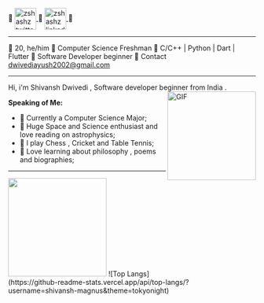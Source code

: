 
🔹
<a href="https://twitter.com/Shivans52149281">
  <img align="center" alt="zshashz twitter" width="44px" src="https://cdn.jsdelivr.net/npm/simple-icons@v3/icons/twitter.svg" />
</a>
🔹
<a href="www.linkedin.com/in/shivansh-dwivedi-198066143">
  <img align="center" alt="zshashz linkedin" width="44px" src="https://cdn.jsdelivr.net/npm/simple-icons@v3/icons/linkedin.svg" />
</a>
🔹

---

🔸 20, he/him 
🔸 Computer Science Freshman
🔸 C/C++ | Python | Dart | Flutter
🔸 Software Developer beginner
🔸 Contact [dwivediayush2002@gmail.com](dwivediayush2002@gmail.com)

---

Hi, i'm Shivansh Dwivedi , Software developer beginner from India .
</br>
<img align="right" height='180px' alt="GIF" src="https://media.giphy.com/media/kkpcRessCvNyo/giphy.gif" />

**Speaking of Me:**

- 🚀 Currently a Computer Science Major;
- 🚀 Huge Space and Science enthusiast and love reading on astrophysics;
- 🚀 I play Chess , Cricket and Table Tennis;
- 🚀 Love learning about philosophy , poems and biographies;

---


<img height='200px' src="https://github-readme-stats.vercel.app/api?username=shivansh-magnus&show_icons=true&theme=radical">
![Top Langs](https://github-readme-stats.vercel.app/api/top-langs/?username=shivansh-magnus&theme=tokyonight)

